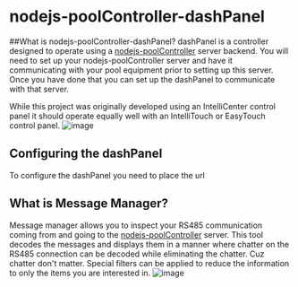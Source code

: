 ﻿# nodejs-poolController-dashPanel
##What is nodejs-poolController-dashPanel?
dashPanel is a controller designed to operate using a [nodejs-poolController](https://github.com/tagyoureit/nodejs-poolController/tree/next) server backend.  You will need to set up your nodejs-poolController server and have it communicating with your pool equipment prior to setting up this server.  Once you have done that you can set up the dashPanel to communicate with that server.

While this project was originally developed using an IntelliCenter control panel it should operate equally well with an IntelliTouch or EasyTouch control panel.
![image](https://user-images.githubusercontent.com/47839015/83304160-38a86780-a1b3-11ea-8214-442db6c6bdc4.png)

## Configuring the dashPanel
To configure the dashPanel you need to place the url 

## What is Message Manager?
Message manager allows you to inspect your RS485 communication coming from and going to the [nodejs-poolController](https://github.com/tagyoureit/nodejs-poolController/tree/next) server.  This tool decodes the messages and displays them in a manner where chatter on the RS485 connection can be decoded while eliminating the chatter.  Cuz chatter don't matter.  Special filters can be applied to reduce the information to only the items you are interested in.
![image](https://user-images.githubusercontent.com/47839015/83314254-7a92d700-a1ce-11ea-8891-545db084624e.png)


